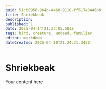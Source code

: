 ```yaml
---
guid: 51cb0956-964b-4468-9110-ff517e8446bb
title: Shriekbeak
description: 
published: 1
date: 2025-04-14T21:33:05.583Z
tags: bird, creature, undead, familiar
editor: markdown
dateCreated: 2025-04-10T21:24:31.345Z
---
```


# Shriekbeak
Your content here
